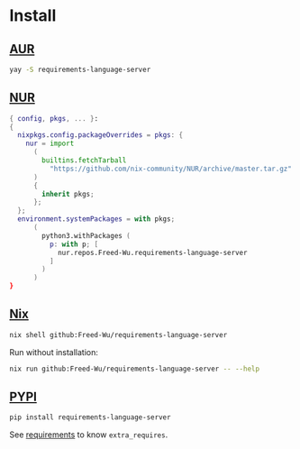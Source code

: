 # Install

## [AUR](https://aur.archlinux.org/packages/requirements-language-server)

```sh
yay -S requirements-language-server
```

## [NUR](https://nur.nix-community.org/repos/Freed-Wu)

```nix
{ config, pkgs, ... }:
{
  nixpkgs.config.packageOverrides = pkgs: {
    nur = import
      (
        builtins.fetchTarball
          "https://github.com/nix-community/NUR/archive/master.tar.gz"
      )
      {
        inherit pkgs;
      };
  };
  environment.systemPackages = with pkgs;
      (
        python3.withPackages (
          p: with p; [
            nur.repos.Freed-Wu.requirements-language-server
          ]
        )
      )
}
```

## [Nix](https://nixos.org)

```sh
nix shell github:Freed-Wu/requirements-language-server
```

Run without installation:

```sh
nix run github:Freed-Wu/requirements-language-server -- --help
```

## [PYPI](https://pypi.org/project/requirements-language-server)

```sh
pip install requirements-language-server
```

See [requirements](requirements) to know `extra_requires`.
